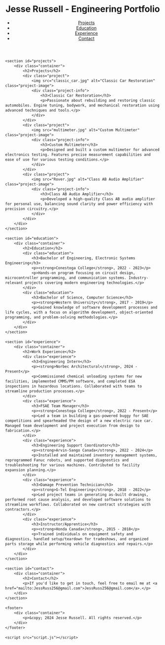 <!DOCTYPE html>
<html lang="en">
<head>
    <meta charset="UTF-8">
    <meta name="viewport" content="width=device-width, initial-scale=1.0">
    <title>Jesse Russell - Engineering Portfolio</title>
    <link rel="stylesheet" href="style.css">
</head>
<body>
    <header>
        <div class="container">
            <h1>Jesse Russell - Engineering Portfolio</h1>
            <nav>
                <ul>
                    <li><a href="#projects">Projects</a></li>
                    <li><a href="#education">Education</a></li>
                    <li><a href="#experience">Experience</a></li>
                    <li><a href="#contact">Contact</a></li>
                </ul>
            </nav>
        </div>
    </header>

    <section id="projects">
        <div class="container">
            <h2>Projects</h2>
            <div class="project">
                <img src="classic_car.jpg" alt="Classic Car Restoration" class="project-image">
                <div class="project-info">
                    <h3>Classic Car Restoration</h3>
                    <p>Passionate about rebuilding and restoring classic automobiles. Engine tuning, bodywork, and mechanical restoration using advanced techniques and tools.</p>
                </div>
            </div>
            <div class="project">
                <img src="multimeter.jpg" alt="Custom Multimeter" class="project-image">
                <div class="project-info">
                    <h3>Custom Multimeter</h3>
                    <p>Designed and built a custom multimeter for advanced electronics testing. Features precise measurement capabilities and ease of use for various testing conditions.</p>
                </div>
            </div>
            <div class="project">
                <img src="Rover.jpg" alt="Class AB Audio Amplifier" class="project-image">
                <div class="project-info">
                    <h3>Class AB Audio Amplifier</h3>
                    <p>Developed a high-quality Class AB audio amplifier for personal use, balancing sound clarity and power efficiency with precision circuitry.</p>
                </div>
            </div>
        </div>
    </section>

    <section id="education">
        <div class="container">
            <h2>Education</h2>
            <div class="education">
                <h3>Bachelor of Engineering, Electronic Systems Engineering</h3>
                <p><strong>Conestoga College</strong>, 2022 - 2023</p>
                <p>Hands-on program focusing on circuit design, microcontroller programming, and communication systems. Industry-relevant projects covering modern engineering technologies.</p>
            </div>
            <div class="education">
                <h3>Bachelor of Science, Computer Science</h3>
                <p><strong>Western University</strong>, 2017 - 2019</p>
                <p>Gained knowledge of software development processes and life cycles, with a focus on algorithm development, object-oriented programming, and problem-solving methodologies.</p>
            </div>
        </div>
    </section>

    <section id="experience">
        <div class="container">
            <h2>Work Experience</h2>
            <div class="experience">
                <h3>Engineering Intern</h3>
                <p><strong>Norbec Architectural</strong>, 2024 - Present</p>
                <p>Commissioned chemical unloading systems for new facilities, implemented CMMS/PM software, and completed ESA inspections in hazardous locations. Collaborated with teams to streamline production processes.</p>
            </div>
            <div class="experience">
                <h3>FSAE Team Manager</h3>
                <p><strong>Conestoga College</strong>, 2022 - Present</p>
                <p>Led a team in building a gas-powered buggy for SAE competitions and spearheaded the design of a new electric race car. Managed team development and project execution from design to fabrication.</p>
            </div>
            <div class="experience">
                <h3>Engineering Support Coordinator</h3>
                <p><strong>Arvin-Sango Canada</strong>, 2022 - 2024</p>
                <p>Installed and maintained inventory management systems, reprogrammed Fanuc robots, and supported diagnostics and troubleshooting for various machines. Contributed to facility expansion planning.</p>
            </div>
            <div class="experience">
                <h3>Damage Prevention Technician</h3>
                <p><strong>G-Tel Engineering</strong>, 2018 - 2022</p>
                <p>Led project teams in generating as-built drawings, performed root cause analysis, and developed software solutions to streamline workflows. Collaborated on new contract strategies with contractors.</p>
            </div>
            <div class="experience">
                <h3>Instructor/Apprentice</h3>
                <p><strong>Honda Canada</strong>, 2015 - 2018</p>
                <p>Trained individuals on equipment safety and diagnostics, handled setup/teardown for tradeshows, and organized parts storage while performing vehicle diagnostics and repairs.</p>
            </div>
        </div>
    </section>

    <section id="contact">
        <div class="container">
            <h2>Contact</h2>
            <p>If you'd like to get in touch, feel free to email me at <a href="mailto:JessRuss256@gmail.com">JessRuss256@gmail.com</a>.</p>
        </div>
    </section>

    <footer>
        <div class="container">
            <p>&copy; 2024 Jesse Russell. All rights reserved.</p>
        </div>
    </footer>

    <script src="script.js"></script>
</body>
</html>
